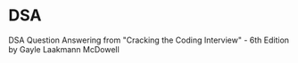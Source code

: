 # DSA

DSA Question Answering from "Cracking the Coding Interview" - 6th Edition by Gayle Laakmann McDowell 
